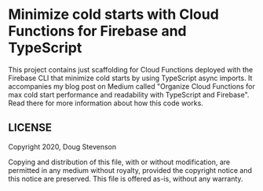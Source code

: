 # Minimize cold starts with Cloud Functions for Firebase and TypeScript

This project contains just scaffolding for Cloud Functions deployed with the
Firebase CLI that minimize cold starts by using TypeScript async imports. It
accompanies my blog post on Medium called "Organize Cloud Functions for max cold
start performance and readability with TypeScript and Firebase". Read there for
more information about how this code works.

## LICENSE

Copyright 2020, Doug Stevenson

Copying and distribution of this file, with or without modification, are
permitted in any medium without royalty, provided the copyright notice and this
notice are preserved. This file is offered as-is, without any warranty.
